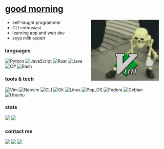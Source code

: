 # [good morning](https://www.youtube.com/watch?v=iqWqSxJtBDw&ab_channel=klantskalle)

<div align="left">
<img src="assets/vim-gang.gif" height="200px" align="right"/>

* self-taught programmer
* CLI enthusiast
* learning app and web dev
* soya milk expert

### languages

![Python](https://img.shields.io/badge/-Python-000?&logo=Python)
![JavaScript](https://img.shields.io/badge/-JavaScript-000?&logo=JavaScript)
![Rust](https://img.shields.io/badge/-Rust-000?&logo=rust)
![Java](https://img.shields.io/badge/-☕%20Java-000)
![C#](https://img.shields.io/badge/-C%23-000?&logo=C%23)
![Bash](https://img.shields.io/badge/-Bash-000?&logo=gnubash)

### tools & tech

![Vim](https://img.shields.io/badge/-Vim-000?&logo=vim)
![Neovim](https://img.shields.io/badge/-Neovim-000?&logo=neovim)
![CLI](https://img.shields.io/badge/-CLI-000?&logo=gnometerminal)
![Git](https://img.shields.io/badge/-Git-000?&logo=git)
![Linux](https://img.shields.io/badge/-Linux-000?&logo=linux)
![Pop_OS](https://img.shields.io/badge/-Pop!OS-000?&logo=popos)
![Fedora](https://img.shields.io/badge/-Fedora-000?&logo=fedora)
![Debian](https://img.shields.io/badge/-Debian-000?&logo=debian)
![Ubuntu](https://img.shields.io/badge/-Ubuntu-000?&logo=ubuntu)

### stats

[![](https://www.codewars.com/users/gongahkia/badges/micro)](https://www.codewars.com/users/gongahkia)
[![](https://img.shields.io/badge/dynamic/json?style=flat&labelColor=black&color=%23ffa116&label=Solved&query=solvedOverTotal&url=https%3A%2F%2Fbadge.xyli.tech/%2Fapi%2Fusers%2Fgongahkia&logo=leetcode&logoColor=yellow)](https://leetcode.com/gongahkia/)

### contact me

[![](https://img.shields.io/badge/-gmail-000?&logo=gmail)](mailto:gabrielzmong@gmail.com?subject=general%20enquiry)
[![](https://img.shields.io/badge/-wordpress-000?&logo=wordpress)](https://gongzm.wordpress.com/)
[![](https://img.shields.io/badge/-linkedIn-000?&logo=linkedin)](https://www.linkedin.com/in/gabriel-zmong/)
